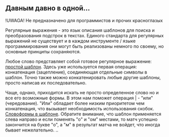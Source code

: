 ## Давным давно в одной...
!UWAGA! Не предназначено для программистов и прочих красноглазых

Регулярные выражения - это язык описания шаблонов для поиска и преобразования подстрок в текстах. Единого стандарта для регулярных выражений не существует и в каждом инструменте / языке программирования они могут быть реализованы немного по своему, но основные принципы сохраняются.

Любое слово представляет собой готовое регулярное выражение: [простой шаблон](https://regex101.com/r/LnKcPm/1). Здесь уже используется первая операция: конкатенация (зацепление), соединяющая отдельные символы в шаблон. Точно также можно конкатенировать любые другие шаблоны, просто написав их последовательно.

Чаще, однако, приходится искать не просто определенное слово но и все его возможные формы. В этом нам поможет операция | - "или" (чередование). "Или" обладает более низким приоритетом чем конкатенация, что вызывает необходимость использования скобок. [Словоформы в шаблоне](https://regex101.com/r/zLEsjG/1). Обратите внимание, что шаблон применяется слева направо и если поменять "о" и "ом" местами, то матч успешно закончится на букве "о", а "м" в результат матча не войдет, что иногда бывает нежелательно.
..
